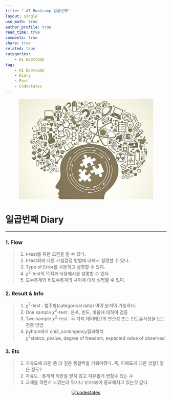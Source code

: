 ```yaml
---
title: " AI Bootcamp 일곱번째"
layout: single
use_math: true
author_profile: true
read_time: true
comments: true
share: true
related: true
categories:
    - AI Bootcamp
tag:
    - AI Bootcamp
    - Diary
    - Post
    - Codestates
---
```

<p align="center">
  <img src="/assets/img/post/AIbootcamp.jpg" alt="AI Bootcamp"/>
</p>  

# 일곱번째 Diary  
---  

### 1. Flow  

> 1. t-test를 위한 조건을 알 수 있다.
> 2. t-test외에 다른 가설검정 방법에 대해서 설명할 수 있다.
> 3. Type of Error를 구분하고 설명할 수 있다.
> 4. $\chi^2$-test의 목적과 사용예시를 설명할 수 있다.
> 5. 모수통계와 비모수통계의 차이에 대해 설명할 수 있다.  

### 2. Result & Info  

> 1. $\chi^2$-test : 범주형(categorical data) 여야 분석이 가능하다.  
> 2. One sample $\chi^2$-test : 분포, 빈도, 비율에 대하여 검증
> 3. Two sample $\chi^2$-test : 두 가지 데이테간의 연관성 또는 빈도유사성을 보는 검증 방법  
> 4. pyhton에서 chi2_contingency결과해석  
> $\chi^2$statics, pvalue, degree of freedom, expected value of observed  

### 3. Etc  

> 1. 자유도에 대한 좀 더 깊은 통찰력을 키워야겠다. 즉, 이해도에 대한 성찰? 같은 정도?
> 2. 자유도 : 통계적 제한을 받지 않고 자유롭게 변할수 있는 수
> 3. 과제를 하면서 느꼈는데 역시나 `알고리즘`이 중요해지고 있는것 같다.  

<p align="center">
    <a href="https://codestates.com" target = "_blank">
        <img src="https://i.imgur.com/RDAD11M.png" 
        width="300" height="300"
        alt="codestates"/>
    </a>
</p> 
